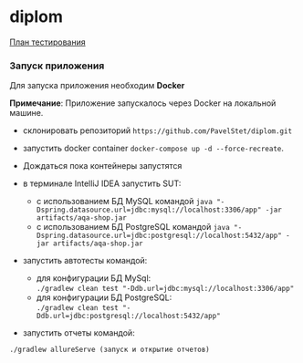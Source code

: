 # diplom
[План тестирования](https://github.com/PavelStet/diplom/blob/main/documents/plan.md)

### Запуск приложения

Для запуска приложения необходим **Docker**

**Примечание**: Приложение запускалось через Docker на локальной машине.

* склонировать репозиторий ```https://github.com/PavelStet/diplom.git```
* запустить docker container ```docker-compose up -d --force-recreate```.
*   Дождаться пока контейнеры запустятся
* в терминале IntelliJ IDEA запустить SUT:
    - с использованием БД MySQL
      командой ```java "-Dspring.datasource.url=jdbc:mysql://localhost:3306/app" -jar artifacts/aqa-shop.jar```
    - с использованием БД PostgreSQL
      командой ```java "-Dspring.datasource.url=jdbc:postgresql://localhost:5432/app" -jar artifacts/aqa-shop.jar```
* запустить автотесты командой:
    - для конфигурации БД MySql:  
      ```./gradlew clean test "-Ddb.url=jdbc:mysql://localhost:3306/app" ```
    - для конфигурации БД PostgreSQL:  
      ```./gradlew clean test "-Ddb.url=jdbc:postgresql://localhost:5432/app" ```

* запустить отчеты командой:

```./gradlew allureServe (запуск и открытие отчетов)```